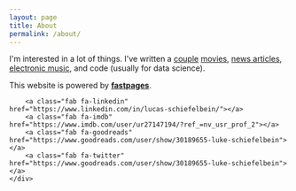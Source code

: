 ```yaml
---
layout: page
title: About
permalink: /about/
---
```


I'm interested in a lot of things. I've written a [couple](https://writers.coverfly.com/profile/lukeschiefelbein) [movies](https://www.imdb.com/name/nm11624600/?ref_=nv_sr_srsg_0), [news articles](https://www.forbes.com/sites/lukeschiefelbein/#788e2ce5216e), [electronic music](https://soundcloud.com/rump_roast), and code (usually for data science). 


This website is powered by **[fastpages](https://github.com/fastai/fastpages)**.

<div class="social-links">

        <a class="fab fa-linkedin" href="https://www.linkedin.com/in/lucas-schiefelbein/"></a>
        <a class="fab fa-imdb" href="https://www.imdb.com/user/ur27147194/?ref_=nv_usr_prof_2"></a>
        <a class="fab fa-goodreads" href="https://www.goodreads.com/user/show/30189655-luke-schiefelbein"></a>
        <a class="fab fa-twitter" href="https://www.goodreads.com/user/show/30189655-luke-schiefelbein"></a>
    </div>





